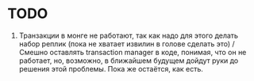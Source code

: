 # TODO
1) Транзакции в монге не работают, так как надо для этого делать набор реплик (пока не хватает извилин в голове сделать это) / Смешно оставлять transaction manager в коде, понимая, что он не работает, но, возможно, в ближайшем будущем дойдут руки до решения этой проблемы. Пока же остаётся, как есть.